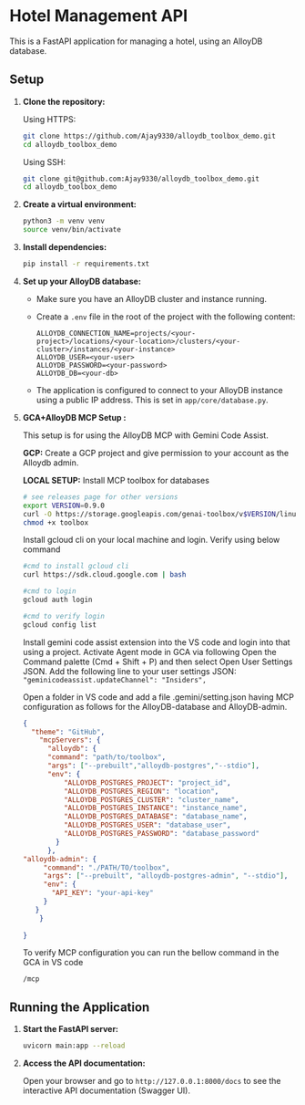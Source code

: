 # Hotel Management API

This is a FastAPI application for managing a hotel, using an AlloyDB database.

## Setup

1.  **Clone the repository:**

    Using HTTPS:
    ```bash
    git clone https://github.com/Ajay9330/alloydb_toolbox_demo.git
    cd alloydb_toolbox_demo
    ```

    Using SSH:
    ```bash
    git clone git@github.com:Ajay9330/alloydb_toolbox_demo.git
    cd alloydb_toolbox_demo
    ```

2.  **Create a virtual environment:**

    ```bash
    python3 -m venv venv
    source venv/bin/activate
    ```

3.  **Install dependencies:**

    ```bash
    pip install -r requirements.txt
    ```

4.  **Set up your AlloyDB database:**

    *   Make sure you have an AlloyDB cluster and instance running.
    *   Create a `.env` file in the root of the project with the following content:

        ```
        ALLOYDB_CONNECTION_NAME=projects/<your-project>/locations/<your-location>/clusters/<your-cluster>/instances/<your-instance>
        ALLOYDB_USER=<your-user>
        ALLOYDB_PASSWORD=<your-password>
        ALLOYDB_DB=<your-db>
        ```
    *   The application is configured to connect to your AlloyDB instance using a public IP address. This is set in `app/core/database.py`.

5.  **GCA+AlloyDB MCP Setup :**

    This setup is for using the AlloyDB MCP with Gemini Code Assist.

    **GCP:**
    Create a GCP project and give permission to your account as the Alloydb admin.

    **LOCAL SETUP:**
    Install MCP toolbox for databases

    ```bash
    # see releases page for other versions
    export VERSION=0.9.0
    curl -O https://storage.googleapis.com/genai-toolbox/v$VERSION/linux/amd64/toolbox
    chmod +x toolbox
    ```

    Install gcloud cli on your local machine and login. Verify using below command

    ```bash
    #cmd to install gcloud cli
    curl https://sdk.cloud.google.com | bash

    #cmd to login
    gcloud auth login

    #cmd to verify login
    gcloud config list
    ```

    Install gemini code assist extension into the VS code and login into that using a project.
    Activate Agent mode in GCA via following
    Open the Command palette (Cmd + Shift + P) and then select Open User Settings JSON.
    Add the following line to your user settings JSON:
    `"geminicodeassist.updateChannel": "Insiders",`

    Open a folder in VS code and add a file .gemini/setting.json having MCP configuration as follows for the AlloyDB-database and AlloyDB-admin.

    ```json
    {
      "theme": "GitHub",
        "mcpServers": {
          "alloydb": {
          "command": "path/to/toolbox",
          "args": ["--prebuilt","alloydb-postgres","--stdio"],
          "env": {
              "ALLOYDB_POSTGRES_PROJECT": "project_id",
              "ALLOYDB_POSTGRES_REGION": "location",
              "ALLOYDB_POSTGRES_CLUSTER": "cluster_name",
              "ALLOYDB_POSTGRES_INSTANCE": "instance_name",
              "ALLOYDB_POSTGRES_DATABASE": "database_name",
              "ALLOYDB_POSTGRES_USER": "database_user",
              "ALLOYDB_POSTGRES_PASSWORD": "database_password"
            }
          },
    "alloydb-admin": {
         "command": "./PATH/TO/toolbox",
         "args": ["--prebuilt", "alloydb-postgres-admin", "--stdio"],
         "env": {
           "API_KEY": "your-api-key"
         }
       }
        }
      
    }
    ```

    To verify MCP configuration you can run the bellow command in the GCA in VS code

    `/mcp`

## Running the Application

1.  **Start the FastAPI server:**

    ```bash
    uvicorn main:app --reload
    ```

2.  **Access the API documentation:**

    Open your browser and go to `http://127.0.0.1:8000/docs` to see the interactive API documentation (Swagger UI).
